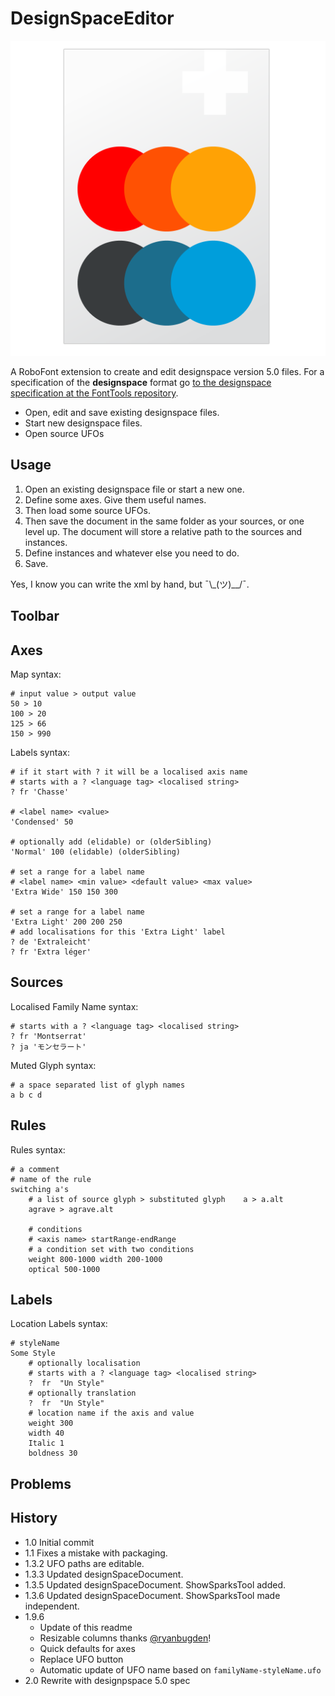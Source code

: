 # DesignSpaceEditor

![Icon](assets/designSpaceFileIcon.png)

A RoboFont extension to create and edit designspace version 5.0 files. For a specification of the **designspace** format go [to the designspace specification at the FontTools repository](https://fonttools.readthedocs.io/en/latest/designspaceLib/readme.html).

* Open, edit and save existing designspace files.
* Start new designspace files.
* Open source UFOs

## Usage

1. Open an existing designspace file or start a new one.
1. Define some axes. Give them useful names.
1. Then load some source UFOs.
1. Then save the document in the same folder as your sources, or one level up. The document will store a relative path to the sources and instances.
1. Define instances and whatever else you need to do.
1. Save. 

Yes, I know you can write the xml by hand, 
but ¯\\\_(ツ)__/¯.


## Toolbar

## Axes

Map syntax:

```
# input value > output value
50 > 10
100 > 20
125 > 66
150 > 990
```

Labels syntax:

```
# if it start with ? it will be a localised axis name
# starts with a ? <language tag> <localised string>
? fr 'Chasse'

# <label name> <value>
'Condensed' 50

# optionally add (elidable) or (olderSibling)
'Normal' 100 (elidable) (olderSibling)

# set a range for a label name
# <label name> <min value> <default value> <max value>
'Extra Wide' 150 150 300

# set a range for a label name
'Extra Light' 200 200 250
# add localisations for this 'Extra Light' label
? de 'Extraleicht'
? fr 'Extra léger'
```

## Sources

Localised Family Name syntax:

```
# starts with a ? <language tag> <localised string>
? fr 'Montserrat'
? ja 'モンセラート'
```

Muted Glyph syntax:

```
# a space separated list of glyph names
a b c d
```

## Rules

Rules syntax:

```
# a comment
# name of the rule
switching a's
	# a list of source glyph > substituted glyph	a > a.alt
	agrave > agrave.alt
	
	# conditions
	# <axis name> startRange-endRange
	# a condition set with two conditions
	weight 800-1000 width 200-1000
	optical 500-1000	
```

## Labels

Location Labels syntax:

```
# styleName
Some Style
	# optionally localisation
	# starts with a ? <language tag> <localised string>
	?  fr  "Un Style"
	# optionally translation
	?  fr  "Un Style"
	# location name if the axis and value
	weight 300
	width 40
	Italic 1
	boldness 30
```

## Problems

## History

* 1.0 Initial commit
* 1.1 Fixes a mistake with packaging.
* 1.3.2 UFO paths are editable.
* 1.3.3 Updated designSpaceDocument.
* 1.3.5 Updated designSpaceDocument. ShowSparksTool added.
* 1.3.6 Updated designSpaceDocument. ShowSparksTool made independent.
* 1.9.6
	* Update of this readme
	* Resizable columns thanks [@ryanbugden](https://github.com/ryanbugden)!
	* Quick defaults for axes
	* Replace UFO button
	* Automatic update of UFO name based on `familyName-styleName.ufo`
* 2.0 Rewrite with designpspace 5.0 spec
